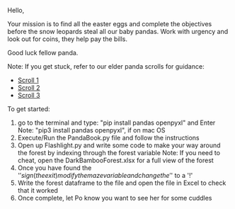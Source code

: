 Hello,

Your mission is to find all the easter eggs and complete the objectives before the snow leopards steal all our baby
pandas. Work with urgency and look out for coins, they help pay the bills.

Good luck fellow panda.

Note: If you get stuck, refer to our elder panda scrolls for guidance:
- [Scroll 1](https://realpython.com/pandas-read-write-files/)
- [Scroll 2](https://pandas.pydata.org/pandas-docs/stable/reference/api/pandas.read_excel.html)
- [Scroll 3](https://pandas.pydata.org/pandas-docs/stable/reference/api/pandas.DataFrame.to_excl.html)

To get started:

1) go to the terminal and type: "pip install pandas openpyxl" and Enter
    Note: "pip3 install pandas openpyxl", if on mac OS
2) Execute/Run the PandaBook.py file and follow the instructions
3) Open up Flashlight.py and write some code to make your way around the forest by indexing through the forest variable
    Note: If you need to cheat, open the DarkBambooForest.xlsx for a full view of the forest
4) Once you have found the '$' sign (the exit) modify the maze variable and change the '$' to a '!'
5) Write the forest dataframe to the
 file and open the file in Excel to check that it worked
6) Once complete, let Po know you want to see her for some cuddles
